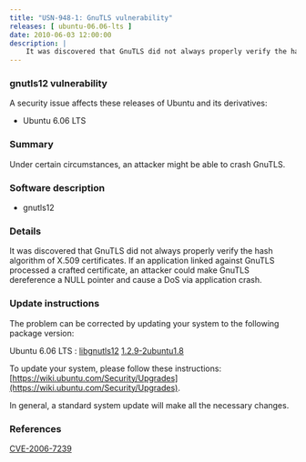 ```yaml
---
title: "USN-948-1: GnuTLS vulnerability"
releases: [ ubuntu-06.06-lts ]
date: 2010-06-03 12:00:00
description: |
    It was discovered that GnuTLS did not always properly verify the hash algorithm of X.509 certificates. If an application linked against GnuTLS processed a crafted certificate, an attacker could make GnuTLS dereference a NULL pointer and cause a DoS via application crash. 
--- 
```

 
### gnutls12 vulnerability

A security issue affects these releases of Ubuntu and its derivatives:

* Ubuntu 6.06 LTS

### Summary

Under certain circumstances, an attacker might be able to crash GnuTLS. 

### Software description

* gnutls12 

### Details

It was discovered that GnuTLS did not always properly verify the hash algorithm of X.509 certificates. If an application linked against GnuTLS processed a crafted certificate, an attacker could make GnuTLS dereference a NULL pointer and cause a DoS via application crash. 

### Update instructions

The problem can be corrected by updating your system to the following package version:

Ubuntu 6.06 LTS
 : [libgnutls12](https://launchpad.net/ubuntu/+source/gnutls12) <span> [1.2.9-2ubuntu1.8](https://launchpad.net/ubuntu/+source/gnutls12/1.2.9-2ubuntu1.8) </span> 

To update your system, please follow these instructions: [https://wiki.ubuntu.com/Security/Upgrades](https://wiki.ubuntu.com/Security/Upgrades).

In general, a standard system update will make all the necessary changes. 

### References

 [CVE-2006-7239](http://people.ubuntu.com/~ubuntu-security/cve/CVE-2006-7239)
 

